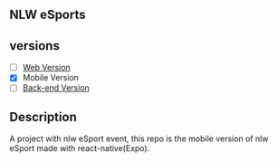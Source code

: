 ## NLW eSports

## versions

- [ ] [Web Version](https://github.com/ViniZap4/NLW-eSports-web)
- [x] Mobile Version
- [ ] [Back-end Version](https://github.com/ViniZap4/NLW-eSports-Backend)
 
## Description
A project with nlw eSport event, this repo is the mobile version of nlw eSport made with react-native(Expo).
